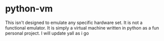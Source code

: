 # python-vm
This isn't designed to emulate any specific hardware set. It is not a functional emulator. It is simply a virtual machine written in python as a fun personal project. I will update yall as i go
